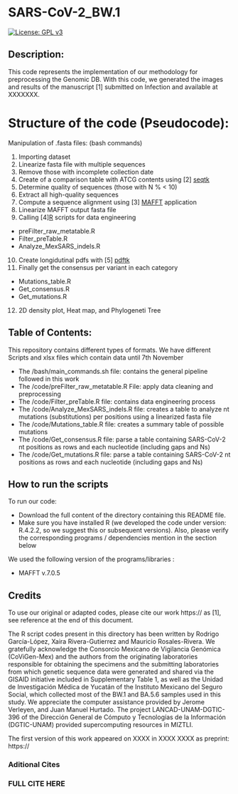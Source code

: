 # SARS-CoV-2_BW.1

[![License: GPL v3](https://img.shields.io/badge/License-GPLv3-blue.svg)](https://www.gnu.org/licenses/gpl-3.0)

## Description: 
This code represents the implementation of our methodology for preprocessing the Genomic DB. 
With this code, we generated the images and results of the manuscript [1] submitted on Infection and available at XXXXXXX. 

# Structure of the code (Pseudocode): 
Manipulation of .fasta files: (bash commands)
1) Importing dataset
2) Linearize fasta file with multiple sequences
3) Remove those with incomplete collection date
4) Create of a comparison table with ATCG contents using [2] [seqtk](https://github.com/lh3/seqtk)
5) Determine quality of sequences (those with N % < 10)
6) Extract all high-quality sequences 
7) Compute a sequence alignment using [3] [MAFFT](https://academic.oup.com/mbe/article/30/4/772/1073398) application 
8) Linearize MAFFT output fasta file
9) Calling [4][R](https://www.r-project.org/) scripts for data engineering 
 * preFilter_raw_metatable.R
 * Filter_preTable.R
 * Analyze_MexSARS_indels.R
10) Create longidutinal pdfs with [5] [pdftk](https://www.pdflabs.com/t/pdftk/)
11) Finally get the consensus per variant in each category
 * Mutations_table.R
 * Get_consensus.R
 * Get_mutations.R
 
12) 2D density plot, Heat map, and Phylogeneti Tree
	
	
	

## Table of Contents:
This repository contains different types of formats. We have different Scripts 
and xlsx files which contain data until 7th November
- The /bash/main_commands.sh file: contains the general pipeline followed in this work
- The /code/preFilter_raw_metatable.R File: apply data cleaning and preprocessing
- The /code/Filter_preTable.R file: contains data engineering process
- The /code/Analyze_MexSARS_indels.R file: creates a table to analyze nt mutations (substitutions) per positions using a linearized fasta file
- The /code/Mutations_table.R file: creates a summary table of possible mutations
- The /code/Get_consensus.R file: parse a table containing SARS-CoV-2 nt positions as rows and each nucleotide (including gaps and Ns)
- The /code/Get_mutations.R file: parse a table containing SARS-CoV-2 nt positions as rows and each nucleotide (including gaps and Ns)
## How to run the scripts

To run our code:
- Download the full content of the directory containing this README file.
- Make sure you have installed R (we developed the code under version: R.4.2.2, so we suggest this or subsequent versions). 
Also, please verify the corresponding programs / dependencies mention in the section below

We used the following version of the programs/libraries :
- MAFFT v.7.0.5

## Credits
To use our original or adapted codes, please cite our work https:// as [1], see reference at the end of this document.

The R script codes present in this directory has been written by Rodrigo García-López, Xaira Rivera-Gutierrez and Mauricio Rosales-Rivera.
We gratefully acknowledge the Consorcio Mexicano de Vigilancia Genómica (CoViGen-Mex) and the authors from the originating laboratories responsible for obtaining the specimens and the submitting laboratories from which genetic sequence data were generated and shared via the GISAID initiative included in Supplementary Table 1, as well as the Unidad de Investigación Médica de Yucatán of the Instituto Mexicano del Seguro Social, which collected most of the BW.1 and BA.5.6 samples used in this study. We appreciate the computer assistance provided by Jerome Verleyen, and Juan Manuel Hurtado. The project LANCAD-UNAM-DGTIC-396 of the Dirección General de Cómputo y Tecnologías de la Información (DGTIC-UNAM) provided supercomputing resources in MIZTLI.

The first version of this work appeared on XXXX in XXXX XXXX as preprint: https://

### Aditional Cites

### FULL CITE HERE